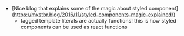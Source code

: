---
---

- [Nice blog that explains some of the magic about styled component] (https://mxstbr.blog/2016/11/styled-components-magic-explained/)
  - tagged template literals are actually functions! this is how styled components can be used as react functions
